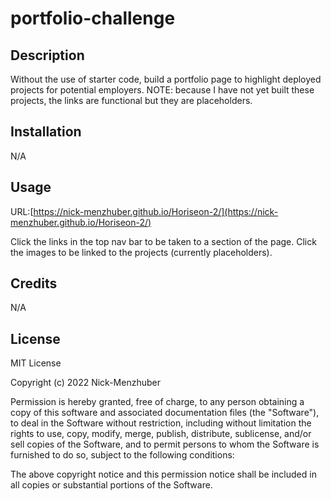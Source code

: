 # portfolio-challenge

## Description

Without the use of starter code, build a portfolio page to highlight deployed projects for potential employers. NOTE: because I have not yet built these projects, the links are functional but they are placeholders.

## Installation

N/A

## Usage

URL:[https://nick-menzhuber.github.io/Horiseon-2/](https://nick-menzhuber.github.io/Horiseon-2/)

Click the links in the top nav bar to be taken to a section of the page. Click the images to be linked to the projects (currently placeholders).

## Credits

N/A

## License

MIT License

Copyright (c) 2022 Nick-Menzhuber

Permission is hereby granted, free of charge, to any person obtaining a copy
of this software and associated documentation files (the "Software"), to deal
in the Software without restriction, including without limitation the rights
to use, copy, modify, merge, publish, distribute, sublicense, and/or sell
copies of the Software, and to permit persons to whom the Software is
furnished to do so, subject to the following conditions:

The above copyright notice and this permission notice shall be included in all
copies or substantial portions of the Software.